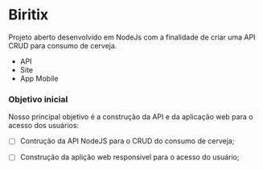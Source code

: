 # Biritix

Projeto aberto desenvolvido em NodeJs com a finalidade de criar uma API CRUD para consumo de cerveja.

* API
* Site
* App Mobile

### Objetivo inicial

Nosso principal objetivo é a construção da API e da aplicação web para o acesso dos usuários:

- [ ] Contrução da API NodeJS para o CRUD do consumo de cerveja;
- [ ] Construção da aplição web responsivel para o acesso do usuário;


